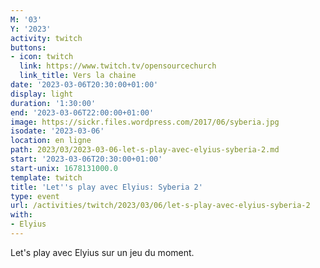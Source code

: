 ```yaml
---
M: '03'
Y: '2023'
activity: twitch
buttons:
- icon: twitch
  link: https://www.twitch.tv/opensourcechurch
  link_title: Vers la chaine
date: '2023-03-06T20:30:00+01:00'
display: light
duration: '1:30:00'
end: '2023-03-06T22:00:00+01:00'
image: https://sickr.files.wordpress.com/2017/06/syberia.jpg
isodate: '2023-03-06'
location: en ligne
path: 2023/03/2023-03-06-let-s-play-avec-elyius-syberia-2.md
start: '2023-03-06T20:30:00+01:00'
start-unix: 1678131000.0
template: twitch
title: 'Let''s play avec Elyius: Syberia 2'
type: event
url: /activities/twitch/2023/03/06/let-s-play-avec-elyius-syberia-2
with:
- Elyius
---
```

Let's play avec Elyius sur un jeu du moment.